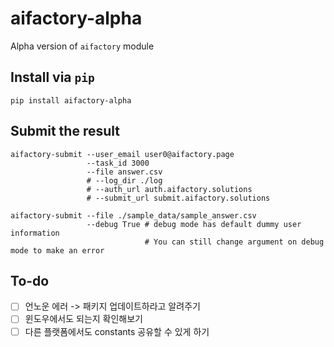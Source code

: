 # aifactory-alpha

Alpha version of `aifactory` module

## Install via `pip`

```
pip install aifactory-alpha
```

## Submit the result

```
aifactory-submit --user_email user0@aifactory.page 
                 --task_id 3000 
                 --file answer.csv
                 # --log_dir ./log
                 # --auth_url auth.aifactory.solutions
                 # --submit_url submit.aifactory.solutions
                 
aifactory-submit --file ./sample_data/sample_answer.csv 
                 --debug True # debug mode has default dummy user information
                              # You can still change argument on debug mode to make an error
```

## To-do
 - [ ] 언노운 에러 -> 패키지 업데이트하라고 알려주기
 - [ ] 윈도우에서도 되는지 확인해보기
 - [ ] 다른 플랫폼에서도 constants 공유할 수 있게 하기
